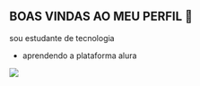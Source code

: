 ## BOAS VINDAS AO MEU PERFIL 🖤

sou estudante de tecnologia

- aprendendo a plataforma alura

![](https://media1.tenor.com/m/NngS_U0rYAkAAAAC/batman.gif)

